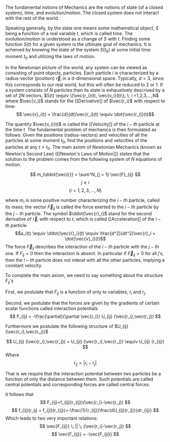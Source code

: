 The fundamental notions of Mechanics are the notions of state (of a closed system), time, and evolution/motion. The closed system does not interact with the rest of the world. 

Speaking generally, by the state one means some mathematical object, $S$ being a function of a real variable $t$, which is called time. The evolution/motion is understood as a change of $S$ with $t$. Finding some function $S(t)$ for a given system is the ultimate goal of mechanics. It is acheived by knowing the state of the system $S(t_0)$ at some initial time moment $t_0$ and utilizing the laws of motion. 

In the Newtonian picture of the world, any system can be viewed as consisting of point objects, particles. Each particle $i$ is characterized by a radius-vector (position) $\vec{r}_i$ in a d-dimensional space. Typically, $d = 3$, since this corresponds to our real world, but this will often be reduced to 2 or 1. If a system consists of $N$ particles then its state is exhaustively descrived by a set of 2N vectors, $S(t) \equiv \{\vec{r_i}(t), \vec{v_i}(t)\}, \; i =1,2,3,...,N$ where $\vec{v_i}$ stands for the [[Derivative]] of $\vec{r_i}$ with respect to time: $$ \vec{v}_i(t) = \frac{d}{dt}\vec{r_i}(t) \equiv \dot{\vec{r_i}}(t)$$

The quantity $\vec{v_i}(t)$ is called the  [[Velocity]] of the $i-th$ particle at the time $t$. The fundamental problem of mechanics is then formulated as follows. Given the positions (radius-vectors) and velocities of all the particles at some moment $t_0$, find the positions and velocities of the particles at any $t > t_0$. The main axiom of Newtonian Mechanics (known as Newton's Second Law) ([[Newton's Laws of Motion]]) states that the solution to the problem comes from the following system of $N$ equations of motion.

$$
m_i\ddot{\vec{r}} = \sum^N_{j = 1} \vec{F}_{ij}
$$
$$
j \neq i
$$
$$
(i = 1,2,3,...,N)
$$

where $m_i$ is some positive number characterizing the $i-th$ particle, called its mass; the vector $\vec{F}_{ij}$ is called the force exerted to the $i-th$ particle by the $j-th$ particle. The symbol $\ddot{\vec{r}_i}$ stand for the second derivative of $\vec{r}_i$ with respect to $t$, which is called [[Acceleration]] of the $i-th$ particle. 
$$a_i(t) \equiv \ddot{\vec{r}_i}(t) \equiv \frac{d^2}{dt^2}\vec{r}_i = \dot{\vec{v}_i}(t)$$ 
The force $\vec{F}_{ij}$ describes the interaction of the $i-th$ particle with the $j-th$ one. If $F_{ij} = 0$ then the interaction is absent. In particular if $\vec{F}_{ij} = 0$ for all $j's$, then the $i-th$ particle does not interat with all the other particles, implying a constant velocity. 

To complete the main axiom, we need to say something about the structure $F_{ij}$'s

First, we postulate that $F_{ij}$ is a function of only to variables, $r_i$ and $r_j$. 

Second, we postulate that the forces are given by the gradients of certain scalar functions called interaction potentials 
$$
F_{ij} = -\frac{\partial}{\partial \vec{r_i}} U_{ij} (\vec{r_i},\vec{r_j})
$$

Furthermore we postulate the following structure of $U_{ij} (\vec{r_i},\vec{r_j})$

$$
U_{ij} (\vec{r_i},\vec{r_j}) = U_{ji} (\vec{r_i},\vec{r_j}) \equiv U_{ij} (r_{ij})
$$
Where 
$$
r_{ij} = |r_i-r_j|
$$

That is we require that the interaction potential between two particles be a function of only the distance between them. Such potentials are called central potentials and corresponding forces are called central forces.

It follows that
$$
F_{ij}=f_{ij}(r_{ij})(\vec{r_i}-\vec{r_j})
$$
$$
f_{ij}(r_ij) = f_{ji}(r_{ij})=-\frac{1}{r_{ij}}\frac{dU_{ij}(r_ij)}{dr_{ij}}
$$
Which leads to two very important relations:
$$
\vec{F_{ij}} \; || \; (\vec{r_i}-\vec{r_j})
$$
$$
\vec{F_{ij}} = -\vec{F_{ji}}
$$


